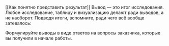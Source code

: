[[Как понятно представить результат]]
Вывод — это итог исследования. Любое исследование, таблицу и визуализацию делают ради выводов, а не наоборот. Подводя итоги, вспомните, ради чего всё вообще затевалось:

Формулируйте выводы в виде ответов на вопросы заказчика, которые вы получили в начале работы.


